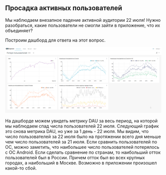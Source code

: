 ## Просадка активных пользователей

Мы наблюдаем внезапное падение активной аудитории 22 июля! Нужно разобраться, какие пользователи не смогли зайти в приложение, что их объединяет?  

Построим дашборд для ответа на этот вопрос.

![dashboard](loss_users.gif)

На дашборде можем увидеть метрику DAU за весь период, на которой мы наблюдаем спад числа пользователей 22 июля. Следующий график это снова метрика DAU, но уже за 1 день - 22 июля. Мы видим, что число пользователей за 22 июля было на протяжении всего дня меньше чем число пользователей за 21 июля. Если сравнить пользователей по ОС, можно заметить, что наибольшее число пользователей потерялось с ОС Android. Если сделать сравнение по странам, то наибольший отток пользователей был в России. Причем отток был во всех крупных городах, а наибольший в Москве. Возможно в приложении произошел какой-то сбой.
